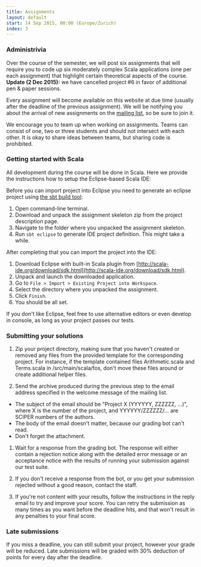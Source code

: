 ```yaml
---
title: Assignments
layout: default
start: 14 Sep 2015, 00:00 (Europe/Zurich)
index: 3
---
```


### Administrivia

Over the course of the semester, we will post six assignments that will require you to code up six moderately complex Scala applications (one per each assignment) that highlight certain theoretical aspects of the course. **Update (2 Dec 2015):** we have cancelled project #6 in favor of additional pen & paper sessions.

Every assignment will become available on this website at due time (usually after the deadline of the previous assignment). We will be notifying you about the arrival of new assignments on the [mailing list](/mailing-list.html), so be sure to join it.

We encourage you to team up when working on assignments. Teams can consist of one, two or three students and should not intersect with each other. It is okay to share ideas between teams, but sharing code is prohibited.

### Getting started with Scala

All development during the course will be done in Scala. Here we provide the instructions
how to setup the Eclipse-based Scala IDE:

Before you can import project into Eclipse you need to generate an eclipse project using
[the sbt build tool](http://www.scala-sbt.org/download.html):

1. Open command-line terminal.
1. Download and unpack the assignment skeleton zip from the project description page.
1. Navigate to the folder where you unpacked the assignment skeleton.
1. Run `sbt eclipse` to generate IDE project definition. This might take a while.

After completing that you can import the project into the IDE:

1. Download Eclipse with built-in Scala plugin from [http://scala-ide.org/download/sdk.html](http://scala-ide.org/download/sdk.html).
1. Unpack and launch the downloaded application.
1. Go to `File > Import > Existing Project into Workspace`.
1. Select the directory where you unpacked the assignment.
1. Click `Finish`.
1. You should be all set.

If you don't like Eclipse, feel free to use alternative editors or even develop in console,
as long as your project passes our tests.

### Submitting your solutions

1. Zip your project directory, making sure that you haven't created or removed any files from the provided template for the corresponding project. For instance, if the template contained files Arithmetic.scala and Terms.scala in /src/main/scala/fos, don't move these files around or create additional helper files.

1. Send the archive produced during the previous step to the email address specified in the welcome message of the mailing list.
  * The subject of the email should be "Project X (YYYYYY, ZZZZZZ, ...)", where X is the number of the project, and YYYYYY/ZZZZZZ/... are SCIPER numbers of the authors.
  * The body of the email doesn't matter, because our grading bot can't read.
  * Don't forget the attachment.

1. Wait for a response from the grading bot. The response will either contain a rejection notice along with the detailed error message or an acceptance notice with the results of running your submission against our test suite.

1. If you don't receive a response from the bot, or you get your submission rejected without a good reason, contact the staff.


1. If you're not content with your results, follow the instructions in the reply email to try and improve your score. You can retry the submission as many times as you want before the deadline hits, and that won't result in any penalties to your final score.

### Late submissions

If you miss a deadline, you can still submit your project, however your grade will be reduced. Late submissions will be graded with 30% deduction of points for every day after the deadline.